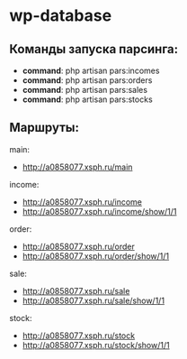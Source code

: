 # wp-database

## Команды запуска парсинга:
- **command**: php artisan pars:incomes
- **command**: php artisan pars:orders
- **command**: php artisan pars:sales
- **command**: php artisan pars:stocks

## Маршруты:
main:
- http://a0858077.xsph.ru/main
 
income:
- http://a0858077.xsph.ru/income
- http://a0858077.xsph.ru/income/show/1/1

order:
- http://a0858077.xsph.ru/order
- http://a0858077.xsph.ru/order/show/1/1

sale:
- http://a0858077.xsph.ru/sale
- http://a0858077.xsph.ru/sale/show/1/1

stock:
- http://a0858077.xsph.ru/stock
- http://a0858077.xsph.ru/stock/show/1/1
